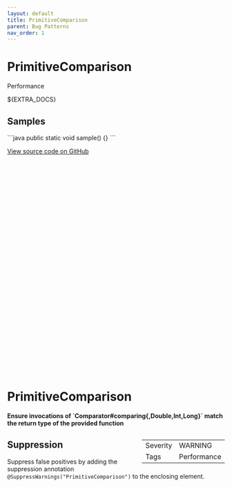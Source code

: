 ```yaml
---
layout: default
title: PrimitiveComparison
parent: Bug Patterns
nav_order: 1
---
```

<!--
*** AUTO-GENERATED, DO NOT MODIFY ***
To make changes, edit the @BugPattern annotation or the explanation in docs/bugpattern.
-->

# PrimitiveComparison

Performance

${EXTRA_DOCS}

## Samples

\`\`\`java
public static void sample() {}
\`\`\`

<a href="https://github.com/PicnicSupermarket/error-prone-support/blob/master/${BUGPATTERN}" class="fs-3 btn external" target="_blank">
    View source code on GitHub
    <svg viewBox="0 0 24 24" aria-labelledby="svg-external-link-title"><use xlink:href="#svg-external-link"></use></svg>
</a>


# PrimitiveComparison

__Ensure invocations of &#96;Comparator#comparing{,Double,Int,Long}&#96; match the return type of the provided function__

<div style="float:right;"><table id="metadata">
<tr><td>Severity</td><td>WARNING</td></tr>
<tr><td>Tags</td><td>Performance</td></tr>
</table></div>



## Suppression
Suppress false positives by adding the suppression annotation `@SuppressWarnings("PrimitiveComparison")` to the enclosing element.
